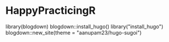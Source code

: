 # HappyPracticingR
library(blogdown)
blogdown::install_hugo()
library("install_hugo")
blogdown::new_site(theme = "aanupam23/hugo-sugoi")

